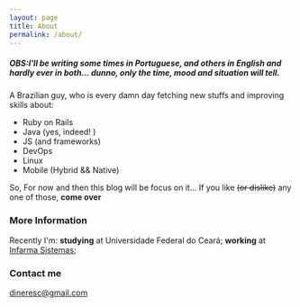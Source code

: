 ```yaml
---
layout: page
title: About
permalink: /about/
---
```


##### **OBS**:*I'll be writing some times in Portuguese, and others in English and hardly ever in both... dunno, only the time, mood and situation will tell.*

A Brazilian guy, who is every damn day fetching new stuffs and improving skills about:
+ Ruby on Rails
+ Java (yes, indeed! )
+ JS (and frameworks)
+ DevOps
+ Linux
+ Mobile (Hybrid && Native)

So, For now and then this blog will be focus on it... 
If you like ~~(or dislike)~~ any one of those, **come over** 

### More Information

Recently I'm:
**studying** at Universidade Federal do Ceará;
**working** at [Infarma Sistemas](www.infarma.com.br);


### Contact me
[dineresc@gmail.com](mailto:dineresc@gmail.com)

